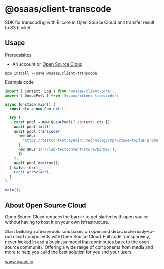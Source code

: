 # @osaas/client-transcode

SDK for transcoding with Encore in Open Source Cloud and transfer result to S3 bucket

## Usage

Prerequisites

- An account on [Open Source Cloud](www.osaas.io)

```
npm install --save @osaas/client-transcode
```

Example code

```javascript
import { Context, Log } from '@osaas/client-core';
import { QueuePool } from '@osaas/client-transcode';

async function main() {
  const ctx = new Context();

  try {
    const pool = new QueuePool({ context: ctx });
    await pool.init();
    await pool.transcode(
      new URL(
        'https://testcontent.eyevinn.technology/mp4/stswe-tvplus-promo.mp4'
      ),
      new URL('s3://lab-testcontent-store/birme/'),
      {}
    );
    await pool.destroy();
  } catch (err) {
    Log().error(err);
  }
}

main();
```

## About Open Source Cloud

Open Source Cloud reduces the barrier to get started with open source without having to host it on your own infrastructure.

Start building software solutions based on open and detachable ready-to-run cloud components with Open Source Cloud. Full code transparency, never locked in and a business model that contributes back to the open source community. Offering a wide range of components from media and more to help you build the best solution for you and your users.

www.osaas.io
